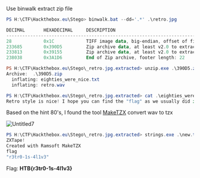 Use binwalk extract zip file
```powershell
PS H:\CTF\Hackthebox.eu\Stego> binwalk.bat --dd='.*' .\retro.jpg

DECIMAL       HEXADECIMAL     DESCRIPTION
--------------------------------------------------------------------------------
28            0x1C            TIFF image data, big-endian, offset of first image directory: 8
233685        0x390D5         Zip archive data, at least v2.0 to extract, compressed size: 76, uncompressed size: 87, name: eighties_were_nice.txt
233813        0x39155         Zip archive data, at least v2.0 to extract, compressed size: 3991, uncompressed size: 549308, name: retro.wav
238038        0x3A1D6         End of Zip archive, footer length: 22

PS H:\CTF\Hackthebox.eu\Stego\_retro.jpg.extracted> unzip.exe .\390D5.zip
Archive:  .\390D5.zip
  inflating: eighties_were_nice.txt
  inflating: retro.wav

PS H:\CTF\Hackthebox.eu\Stego\_retro.jpg.extracted> cat .\eighties_were_nice.txt
Retro style is nice! I hope you can find the "flag" as we usually did in the eighties
```

Based on the hint 80's, I found the tool [MakeTZX](http://ramsoft.bbk.org.omegahg.com/maketzx.html) convert wav to tzx

![Untitled7](https://user-images.githubusercontent.com/58476264/128499122-34b723ea-8a07-4167-b31a-7eb27f9aa4ab.png)

```powershell
PS H:\CTF\Hackthebox.eu\Stego\_retro.jpg.extracted> strings.exe .\new.tzx
ZXTape!
Created with Ramsoft MakeTZX
flag
"r3tr0-1s-4l1v3"
```

Flag: **HTB{r3tr0-1s-4l1v3}**
